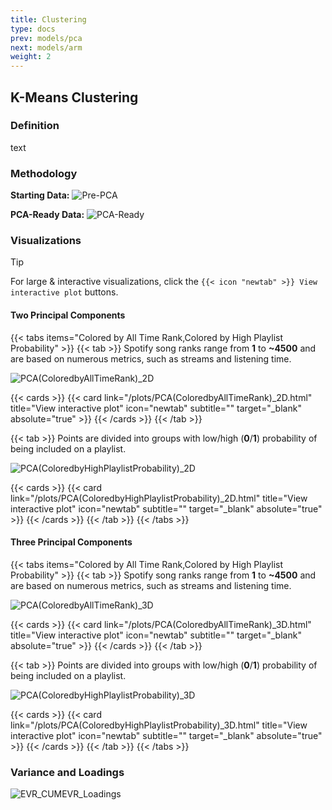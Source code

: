 ```yaml
---
title: Clustering
type: docs
prev: models/pca
next: models/arm
weight: 2
---
```


## K-Means Clustering

### Definition

text

### Methodology

**Starting Data:**
![Pre-PCA](/images/pca/Pre-PCA.png)

**PCA-Ready Data:**
![PCA-Ready](/images/pca/PCA-Ready.png)

### Visualizations

>[!TIP]
>For large & interactive visualizations, click the `{{< icon "newtab" >}} View interactive plot` buttons.

#### Two Principal Components

{{< tabs items="Colored by All Time Rank,Colored by High Playlist Probability" >}}
  {{< tab >}}
  Spotify song ranks range from **1** to **~4500** and are based on numerous metrics, such as streams and listening time.

  ![PCA(ColoredbyAllTimeRank)_2D](/images/pca/PCA(ColoredbyAllTimeRank)_2D.png)

  {{< cards >}}
    {{< card link="/plots/PCA(ColoredbyAllTimeRank)_2D.html" title="View interactive plot" icon="newtab" subtitle="" target="_blank" absolute="true" >}}
  {{< /cards >}}
  {{< /tab >}}

  {{< tab >}}
  Points are divided into groups with low/high (**0**/**1**) probability of being included on a playlist.

  ![PCA(ColoredbyHighPlaylistProbability)_2D](/images/pca/PCA(ColoredbyHighPlaylistProbability)_2D.png)

  {{< cards >}}
    {{< card link="/plots/PCA(ColoredbyHighPlaylistProbability)_2D.html" title="View interactive plot" icon="newtab" subtitle="" target="_blank" absolute="true" >}}
  {{< /cards >}}
  {{< /tab >}}
{{< /tabs >}}

#### Three Principal Components

{{< tabs items="Colored by All Time Rank,Colored by High Playlist Probability" >}}
  {{< tab >}}
  Spotify song ranks range from **1** to **~4500** and are based on numerous metrics, such as streams and listening time.

  ![PCA(ColoredbyAllTimeRank)_3D](/images/pca/PCA(ColoredbyAllTimeRank)_3D.png)

  {{< cards >}}
    {{< card link="/plots/PCA(ColoredbyAllTimeRank)_3D.html" title="View interactive plot" icon="newtab" subtitle="" target="_blank" absolute="true" >}}
  {{< /cards >}}
  {{< /tab >}}

  {{< tab >}}
  Points are divided into groups with low/high (**0**/**1**) probability of being included on a playlist.

  ![PCA(ColoredbyHighPlaylistProbability)_3D](/images/pca/PCA(ColoredbyHighPlaylistProbability)_3D.png)

  {{< cards >}}
    {{< card link="/plots/PCA(ColoredbyHighPlaylistProbability)_3D.html" title="View interactive plot" icon="newtab" subtitle="" target="_blank" absolute="true" >}}
  {{< /cards >}}
  {{< /tab >}}
{{< /tabs >}}

### Variance and Loadings

![EVR_CUMEVR_Loadings](/images/pca/EVR_CUMEVR_Loadings.png)

